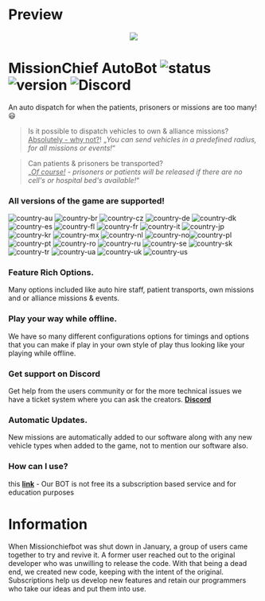 # Preview

<p align="center">
  <img src="https://imagedelivery.net/95QNzrEeP7RU5l5WdbyrKw/7972e3a6-74ed-46d9-c1cc-b26de4edd200/shopitem" />
</p> 

# MissionChief AutoBot ![status](https://badgen.net/badge/Status/Online/green) ![version](https://badgen.net/badge/Version/1.0/) ![Discord](https://img.shields.io/discord/1073035059810021406.svg?label=AutoBot&logo=discord&logoColor=ffffff&color=7389D8&labelColor=6A7EC2)

An auto dispatch for when the patients, prisoners or missions are too many! :smiley:

> Is it possible to dispatch vehicles to own & alliance missions?<br>
> <ins>Absolutely - why not?</ins>! „_You can send vehicles in a predefined radius, for all missions or events!_“

> Can patients & prisoners be transported?<br>
> „_<ins>Of course!</ins> - prisoners or patients will be released if there are no cell's or hospital bed's available!_“
### **All versions of the game are supported!**
![country-au](https://img.shields.io/badge/AU%3F-yes-green.svg) ![country-br](https://img.shields.io/badge/BR%3F-yes-green.svg) ![country-cz](https://img.shields.io/badge/CZ%3F-yes-green.svg) ![country-de](https://img.shields.io/badge/DE%3F-yes-green.svg) ![country-dk](https://img.shields.io/badge/DK%3F-yes-green.svg) ![country-es](https://img.shields.io/badge/ES%3F-yes-green.svg) ![country-fl](https://img.shields.io/badge/FL%3F-yes-green.svg) ![country-fr](https://img.shields.io/badge/FR%3F-yes-green.svg) ![country-it](https://img.shields.io/badge/IT%3F-yes-green.svg) ![country-jp](https://img.shields.io/badge/JP%3F-yes-green.svg) ![country-kr](https://img.shields.io/badge/KR%3F-yes-green.svg) ![country-mx](https://img.shields.io/badge/MX%3F-yes-green.svg) ![country-nl](https://img.shields.io/badge/NL%3F-yes-green.svg) ![country-no](https://img.shields.io/badge/NO%3F-yes-green.svg)![country-pl](https://img.shields.io/badge/PL%3F-yes-green.svg) ![country-pt](https://img.shields.io/badge/PT%3F-yes-green.svg) ![country-ro](https://img.shields.io/badge/RO%3F-yes-green.svg) ![country-ru](https://img.shields.io/badge/RU%3F-yes-green.svg) ![country-se](https://img.shields.io/badge/SE%3F-yes-green.svg) ![country-sk](https://img.shields.io/badge/SK%3F-yes-green.svg) ![country-tr](https://img.shields.io/badge/TR%3F-yes-green.svg) ![country-ua](https://img.shields.io/badge/UA%3F-yes-green.svg) ![country-uk](https://img.shields.io/badge/UK%3F-yes-green.svg) ![country-us](https://img.shields.io/badge/US%3F-yes-green.svg)
### Feature Rich Options.
Many options included like auto hire staff, patient transports, own missions and or alliance missions & events.

### Play your way while offline.
We have so many different configurations options for timings and options that you can make if play in your own style of play thus looking like your playing while offline.

### Get support on Discord
Get help from the users community or for the more technical issues we have a ticket system where you can ask the creators. **[Discord](https://discord.com/invite/Ra2RdgHMSb)**

### Automatic Updates.
New missions are automatically added to our software along with any new vehicle types when added to the game, not to mention our software also.

### How can I use?

 this **[link](https://autobots.mysellix.io/)** - Our BOT is not free its a subscription based service and for education purposes 

# Information
When Missionchiefbot was shut down in January, a group of users came together to try and revive it.  A  former user reached out to the original developer who was unwilling to release the code.  With that being a dead end, we created new code, keeping with the intent of the original.  Subscriptions help us develop new features and retain our programmers who take our ideas and put them into use.
